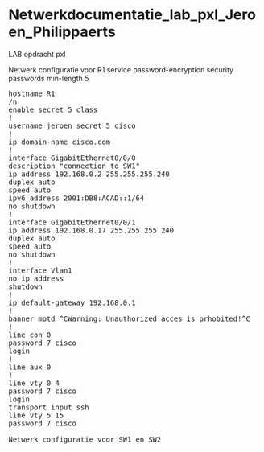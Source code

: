 # Netwerkdocumentatie_lab_pxl_Jeroen_Philippaerts
LAB opdracht pxl

Netwerk configuratie voor R1 
service password-encryption
security passwords min-length 5

<pre>hostname R1
/n
enable secret 5 class
!
username jeroen secret 5 cisco
!
ip domain-name cisco.com
!
interface GigabitEthernet0/0/0
description "connection to SW1"
ip address 192.168.0.2 255.255.255.240
duplex auto
speed auto
ipv6 address 2001:DB8:ACAD::1/64
no shutdown
!
interface GigabitEthernet0/0/1
ip address 192.168.0.17 255.255.255.240
duplex auto
speed auto
no shutdown
!
interface Vlan1
no ip address
shutdown
!
ip default-gateway 192.168.0.1
!
banner motd ^CWarning: Unauthorized acces is prhobited!^C
!
line con 0
password 7 cisco
login
!
line aux 0
!
line vty 0 4
password 7 cisco
login
transport input ssh
line vty 5 15
password 7 cisco

Netwerk configuratie voor SW1 en SW2
</pre>

